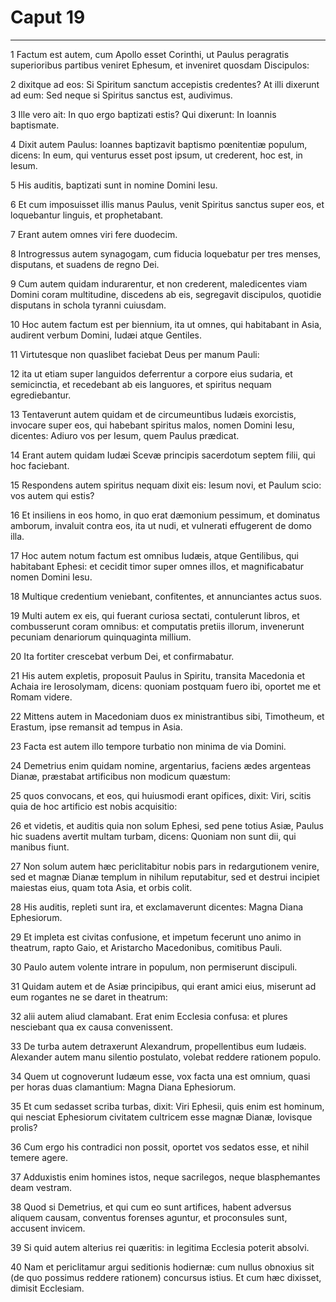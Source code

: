 # Caput 19

***

1 Factum est autem, cum Apollo esset Corinthi, ut Paulus peragratis superioribus partibus veniret Ephesum, et inveniret quosdam Discipulos:

2 dixitque ad eos: Si Spiritum sanctum accepistis credentes? At illi dixerunt ad eum: Sed neque si Spiritus sanctus est, audivimus.

3 Ille vero ait: In quo ergo baptizati estis? Qui dixerunt: In Ioannis baptismate.

4 Dixit autem Paulus: Ioannes baptizavit baptismo pœnitentiæ populum, dicens: In eum, qui venturus esset post ipsum, ut crederent, hoc est, in Iesum.

5 His auditis, baptizati sunt in nomine Domini Iesu.

6 Et cum imposuisset illis manus Paulus, venit Spiritus sanctus super eos, et loquebantur linguis, et prophetabant.

7 Erant autem omnes viri fere duodecim.

8 Introgressus autem synagogam, cum fiducia loquebatur per tres menses, disputans, et suadens de regno Dei.

9 Cum autem quidam indurarentur, et non crederent, maledicentes viam Domini coram multitudine, discedens ab eis, segregavit discipulos, quotidie disputans in schola tyranni cuiusdam.

10 Hoc autem factum est per biennium, ita ut omnes, qui habitabant in Asia, audirent verbum Domini, Iudæi atque Gentiles.

11 Virtutesque non quaslibet faciebat Deus per manum Pauli:

12 ita ut etiam super languidos deferrentur a corpore eius sudaria, et semicinctia, et recedebant ab eis languores, et spiritus nequam egrediebantur.

13 Tentaverunt autem quidam et de circumeuntibus Iudæis exorcistis, invocare super eos, qui habebant spiritus malos, nomen Domini Iesu, dicentes: Adiuro vos per Iesum, quem Paulus prædicat.

14 Erant autem quidam Iudæi Scevæ principis sacerdotum septem filii, qui hoc faciebant.

15 Respondens autem spiritus nequam dixit eis: Iesum novi, et Paulum scio: vos autem qui estis?

16 Et insiliens in eos homo, in quo erat dæmonium pessimum, et dominatus amborum, invaluit contra eos, ita ut nudi, et vulnerati effugerent de domo illa.

17 Hoc autem notum factum est omnibus Iudæis, atque Gentilibus, qui habitabant Ephesi: et cecidit timor super omnes illos, et magnificabatur nomen Domini Iesu.

18 Multique credentium veniebant, confitentes, et annunciantes actus suos.

19 Multi autem ex eis, qui fuerant curiosa sectati, contulerunt libros, et combusserunt coram omnibus: et computatis pretiis illorum, invenerunt pecuniam denariorum quinquaginta millium.

20 Ita fortiter crescebat verbum Dei, et confirmabatur.

21 His autem expletis, proposuit Paulus in Spiritu, transita Macedonia et Achaia ire Ierosolymam, dicens: quoniam postquam fuero ibi, oportet me et Romam videre.

22 Mittens autem in Macedoniam duos ex ministrantibus sibi, Timotheum, et Erastum, ipse remansit ad tempus in Asia.

23 Facta est autem illo tempore turbatio non minima de via Domini.

24 Demetrius enim quidam nomine, argentarius, faciens ædes argenteas Dianæ, præstabat artificibus non modicum quæstum:

25 quos convocans, et eos, qui huiusmodi erant opifices, dixit: Viri, scitis quia de hoc artificio est nobis acquisitio:

26 et videtis, et auditis quia non solum Ephesi, sed pene totius Asiæ, Paulus hic suadens avertit multam turbam, dicens: Quoniam non sunt dii, qui manibus fiunt.

27 Non solum autem hæc periclitabitur nobis pars in redargutionem venire, sed et magnæ Dianæ templum in nihilum reputabitur, sed et destrui incipiet maiestas eius, quam tota Asia, et orbis colit.

28 His auditis, repleti sunt ira, et exclamaverunt dicentes: Magna Diana Ephesiorum.

29 Et impleta est civitas confusione, et impetum fecerunt uno animo in theatrum, rapto Gaio, et Aristarcho Macedonibus, comitibus Pauli.

30 Paulo autem volente intrare in populum, non permiserunt discipuli.

31 Quidam autem et de Asiæ principibus, qui erant amici eius, miserunt ad eum rogantes ne se daret in theatrum:

32 alii autem aliud clamabant. Erat enim Ecclesia confusa: et plures nesciebant qua ex causa convenissent.

33 De turba autem detraxerunt Alexandrum, propellentibus eum Iudæis. Alexander autem manu silentio postulato, volebat reddere rationem populo.

34 Quem ut cognoverunt Iudæum esse, vox facta una est omnium, quasi per horas duas clamantium: Magna Diana Ephesiorum.

35 Et cum sedasset scriba turbas, dixit: Viri Ephesii, quis enim est hominum, qui nesciat Ephesiorum civitatem cultricem esse magnæ Dianæ, Iovisque prolis?

36 Cum ergo his contradici non possit, oportet vos sedatos esse, et nihil temere agere.

37 Adduxistis enim homines istos, neque sacrilegos, neque blasphemantes deam vestram.

38 Quod si Demetrius, et qui cum eo sunt artifices, habent adversus aliquem causam, conventus forenses aguntur, et proconsules sunt, accusent invicem.

39 Si quid autem alterius rei quæritis: in legitima Ecclesia poterit absolvi.

40 Nam et periclitamur argui seditionis hodiernæ: cum nullus obnoxius sit (de quo possimus reddere rationem) concursus istius. Et cum hæc dixisset, dimisit Ecclesiam.

